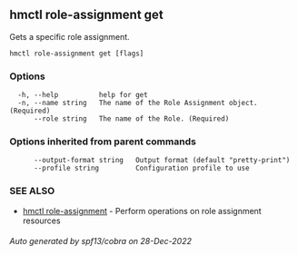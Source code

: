 ## hmctl role-assignment get

Gets a specific role assignment.

```
hmctl role-assignment get [flags]
```

### Options

```
  -h, --help          help for get
  -n, --name string   The name of the Role Assignment object. (Required)
      --role string   The name of the Role. (Required)
```

### Options inherited from parent commands

```
      --output-format string   Output format (default "pretty-print")
      --profile string         Configuration profile to use
```

### SEE ALSO

* [hmctl role-assignment](hmctl_role-assignment.md)	 - Perform operations on role assignment resources

###### Auto generated by spf13/cobra on 28-Dec-2022
